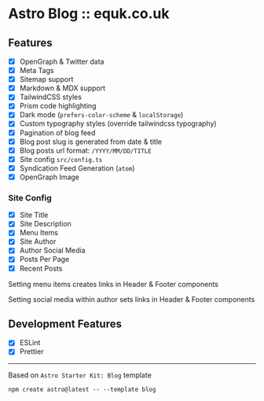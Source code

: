 # Astro Blog :: equk.co.uk

## Features

- [x] OpenGraph & Twitter data
- [x] Meta Tags
- [x] Sitemap support
- [x] Markdown & MDX support
- [x] TailwindCSS styles
- [x] Prism code highlighting
- [x] Dark mode (`prefers-color-scheme` & `localStorage`)
- [x] Custom typography styles (override tailwindcss typography)
- [x] Pagination of blog feed
- [x] Blog post slug is generated from date & title
- [x] Blog posts url format: `/YYYY/MM/DD/TITLE`
- [x] Site config `src/config.ts`
- [x] Syndication Feed Generation (`atom`)
- [x] OpenGraph Image

### Site Config

- [x] Site Title
- [x] Site Description
- [x] Menu Items
- [x] Site Author
- [x] Author Social Media
- [x] Posts Per Page
- [x] Recent Posts

Setting menu items creates links in Header & Footer components

Setting social media within author sets links in Header & Footer components

## Development Features

- [x] ESLint
- [x] Prettier

---

Based on `Astro Starter Kit: Blog` template

```
npm create astro@latest -- --template blog
```

